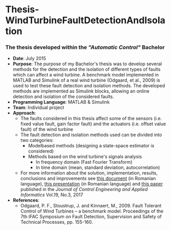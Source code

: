# Thesis-WindTurbineFaultDetectionAndIsolation
### The thesis developed within the *"Automatic Control"* Bachelor

- **Date**: July 2015
- **Purpose**: The purpose of my Bachelor's thesis was to develop several methods for the detection and the isolation of different types of faults which can affect a wind turbine. A benchmark model implemented in MATLAB and Simulink of a real wind turbine (Odgaard, et al., 2009) is used to test these fault detection and isolation methods. The developed methods are implemented as Simulink blocks, allowing an online detection and isolation of the considered faults.
- **Programming Language**: MATLAB & Simulink
- **Team**: Individual project
- **Approach**:
  - The faults considered in this thesis affect some of the sensors (i.e. fixed value fault, gain factor fault) and the actuators (i.e. offset value fault) of the wind turbine
  - The fault detection and isolation methods used can be divided into two categories:
    - Modelbased methods (designing a state-space estimator is considered)
    - Methods based on the wind turbine's signals analysis
      - In frequency domain (Fast Fourier Transform)
      - In time domain (mean, standard deviation, autocorrelation)
  - For more information about the solution, implementation, results, conclusions and improvements see [this document](documentation/ThesisDocumentation-WindTurbineFaultDetectionAndIsolation.pdf) (in Romanian language), [this presentation](documentation/ThesisPresentation-WindTurbineFaultDetectionAndIsolation.pdf) (in Romanian language) and [this paper](documentation/PaperCEAI2017-FaultDetectionAndIsolationOfAWindTurbine.pdf) published in the *Journal of Control Engineering and Applied Informatics* Vol.19, No.3, 2017
- **References**:
  - Odgaard, P. F., Stoustrup, J. and Kinnaert, M., 2009. Fault Tolerant Control of Wind Turbines – a benchmark model. Proceedings of the 7th IFAC Symposium on Fault Detection, Supervision and Safety of Technical Processes, pp. 155-160. 

